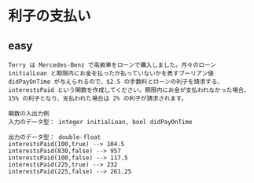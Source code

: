 # 利子の支払い
## easy
    Terry は Mercedes-Benz で高級車をローンで購入しました。月々のローン initialLoan と期限内にお金を払ったか払っていないかを表すブーリアン値 didPayOnTime が与えられるので、$2.5 の手数料とローンの利子を請求する、interestsPaid という関数を作成してください。期限内にお金が支払われなかった場合、15% の利子となり、支払われた場合は 2% の利子が請求されます。
```
関数の入出力例
入力のデータ型： integer initialLoan, bool didPayOnTime

出力のデータ型： double-float
interestsPaid(100,true) --> 104.5
interestsPaid(830,false) --> 957
interestsPaid(100,false) --> 117.5
interestsPaid(225,true) --> 232
interestsPaid(225,false) --> 261.25
```